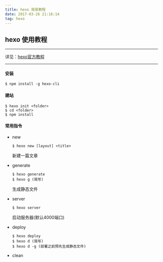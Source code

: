 ```yaml
---
title: hexo 简易教程
date: 2017-03-26 21:16:14
tag: hexo
---
```


## hexo 使用教程
- - - - 
详见：[hexo官方教程](https://hexo.io/zh-cn)
- - - - 
#### 安装
```
$ npm install -g hexo-cli
```

#### 建站
```
$ hexo init <folder>
$ cd <folder>
$ npm install
```

#### 常用指令
* new 
    ```
    $ hexo new [layout] <title>
    ```
    新建一篇文章

* generate
    ```
    $ hexo generate
    $ hexo g (简写)
    ```
    生成静态文件

* server
    ```
    $ hexo server
    ```
    启动服务器(默认4000端口)

* deploy
    ```
    $ hexo deploy
    $ hexo d (简写)
    $ hexo d -g (部署之前预先生成静态文件)
    ```
* clean